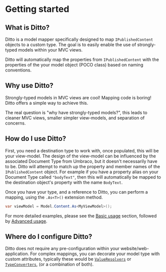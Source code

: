 # Getting started


## What is Ditto?

Ditto is a model mapper specifically designed to map `IPublishedContent` objects to a custom type. The goal is to easily enable the use of strongly-typed models within your MVC views.

Ditto will automatically map the properties from `IPublishedContent` with the properties of the your model object (POCO class) based on naming conventions.


## Why use Ditto?

Strongly-typed models in MVC views are cool! Mapping code is boring! Ditto offers a simple way to achieve this.

The real question is "why have strongly-typed models?", this leads to cleaner MVC views, smaller simpler view-models, and separation of concerns.


## How do I use Ditto?

First, you need a destination type to work with, once populated, this will be your view-model. The design of the view-model can be influenced by the associated Document Type from Umbraco, but it doesn't necessarily have to be. Ditto will attempt to match up the property and member names of the `IPublishedContent` object.  For example if you have a property alias on your Document Type called `"bodyText"`, then this will automatically be mapped to the destination object's property with the name `BodyText`.

Once you have your type, and a reference to Ditto, you can perform a mapping, using the `.As<T>()` extension method.

```csharp
var viewModel = Model.Content.As<MyViewModel>();
```

For more detailed examples, please see the [Basic usage](usage) section, followed by [Advanced usage](usage).


## Where do I configure Ditto?

Ditto does not require any pre-configuration within your website/web-application.  For complex mappings, you can decorate your model type with custom attributes, typically these would be [`ValueResolvers`](usage-advanced-valueresolvers) or [`TypeConverters`](usage-advanced-typeconverters), (or a combination of both).
